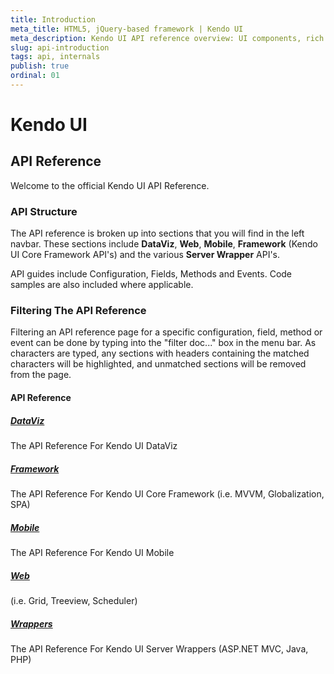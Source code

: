 ```yaml
---
title: Introduction
meta_title: HTML5, jQuery-based framework | Kendo UI
meta_description: Kendo UI API reference overview: UI components, rich data vizualization framework, auto-adaptive mobile widgets and all tools for building rich web apps.
slug: api-introduction
tags: api, internals
publish: true
ordinal: 01
---
```


# Kendo UI 

## API Reference

Welcome to the official Kendo UI API Reference.

### API Structure

The API reference is broken up into sections that you will find in the left navbar.  These sections include **DataViz**, **Web**, **Mobile**, **Framework** (Kendo UI Core Framework API's) and the various **Server Wrapper** API's.

API guides include Configuration, Fields, Methods and Events.  Code samples are also included where applicable.

### Filtering The API Reference

Filtering an API reference page for a specific configuration, field, method or event can be done by typing into the "filter doc..." box in the menu bar.  As characters are typed, any sections with headers containing the matched characters will be highlighted, and unmatched sections will be removed from the page.

#### API Reference

##### [DataViz](/api/dataviz)

The API Reference For Kendo UI DataViz

##### [Framework](/api/framework)

The API Reference For Kendo UI Core Framework (i.e. MVVM, Globalization, SPA)

##### [Mobile](/api/mobile)

The API Reference For Kendo UI Mobile

##### [Web](/api/web)

(i.e. Grid, Treeview, Scheduler)

##### [Wrappers](/api/wrappers)

The API Reference For Kendo UI Server Wrappers (ASP.NET MVC, Java, PHP)




